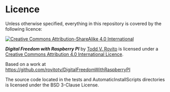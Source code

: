 # Licence

Unless otherwise specified, everything in this repository is covered by the 
following licence:

[![Creative Commons Attribution-ShareAlike 4.0 International](http://i.creativecommons.org/l/by-sa/4.0/88x31.png)](http://creativecommons.org/licenses/by-sa/4.0/)

***Digital Freedom with Raspberry PI*** by 
[Todd V. Rovito](http://www.rovitotv.org) is licensed under a 
[Creative Commons Attribution 4.0 International Licence](http://creativecommons.org/licenses/by-sa/4.0/).

Based on a work at https://github.com/rovitotv/DigitalFreedomWithRaspberryPI

The source code located in the tests and AutomaticInstallScripts directories is
licensed under the BSD 3-Clause License.

